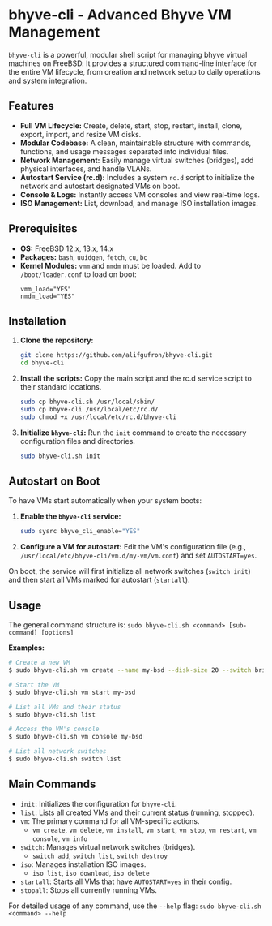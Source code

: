 # bhyve-cli - Advanced Bhyve VM Management

`bhyve-cli` is a powerful, modular shell script for managing bhyve virtual machines on FreeBSD. It provides a structured command-line interface for the entire VM lifecycle, from creation and network setup to daily operations and system integration.

## Features

-   **Full VM Lifecycle:** Create, delete, start, stop, restart, install, clone, export, import, and resize VM disks.
-   **Modular Codebase:** A clean, maintainable structure with commands, functions, and usage messages separated into individual files.
-   **Network Management:** Easily manage virtual switches (bridges), add physical interfaces, and handle VLANs.
-   **Autostart Service (rc.d):** Includes a system `rc.d` script to initialize the network and autostart designated VMs on boot.
-   **Console & Logs:** Instantly access VM consoles and view real-time logs.
-   **ISO Management:** List, download, and manage ISO installation images.

## Prerequisites

-   **OS:** FreeBSD 12.x, 13.x, 14.x
-   **Packages:** `bash`, `uuidgen`, `fetch`, `cu`, `bc`
-   **Kernel Modules:** `vmm` and `nmdm` must be loaded. Add to `/boot/loader.conf` to load on boot:
    ```
    vmm_load="YES"
    nmdm_load="YES"
    ```

## Installation

1.  **Clone the repository:**
    ```bash
    git clone https://github.com/alifgufron/bhyve-cli.git
    cd bhyve-cli
    ```

2.  **Install the scripts:**
    Copy the main script and the rc.d service script to their standard locations.
    ```bash
    sudo cp bhyve-cli.sh /usr/local/sbin/
    sudo cp bhyve-cli /usr/local/etc/rc.d/
    sudo chmod +x /usr/local/etc/rc.d/bhyve-cli
    ```

3.  **Initialize `bhyve-cli`:**
    Run the `init` command to create the necessary configuration files and directories.
    ```bash
    sudo bhyve-cli.sh init
    ```

## Autostart on Boot

To have VMs start automatically when your system boots:

1.  **Enable the `bhyve-cli` service:**
    ```bash
    sudo sysrc bhyve_cli_enable="YES"
    ```

2.  **Configure a VM for autostart:**
    Edit the VM's configuration file (e.g., `/usr/local/etc/bhyve-cli/vm.d/my-vm/vm.conf`) and set `AUTOSTART=yes`.

On boot, the service will first initialize all network switches (`switch init`) and then start all VMs marked for autostart (`startall`).

## Usage

The general command structure is:
`sudo bhyve-cli.sh <command> [sub-command] [options]`

**Examples:**

```bash
# Create a new VM
$ sudo bhyve-cli.sh vm create --name my-bsd --disk-size 20 --switch bridge0

# Start the VM
$ sudo bhyve-cli.sh vm start my-bsd

# List all VMs and their status
$ sudo bhyve-cli.sh list

# Access the VM's console
$ sudo bhyve-cli.sh vm console my-bsd

# List all network switches
$ sudo bhyve-cli.sh switch list
```

## Main Commands

-   `init`: Initializes the configuration for `bhyve-cli`.
-   `list`: Lists all created VMs and their current status (running, stopped).
-   `vm`: The primary command for all VM-specific actions.
    -   `vm create`, `vm delete`, `vm install`, `vm start`, `vm stop`, `vm restart`, `vm console`, `vm info`
-   `switch`: Manages virtual network switches (bridges).
    -   `switch add`, `switch list`, `switch destroy`
-   `iso`: Manages installation ISO images.
    -   `iso list`, `iso download`, `iso delete`
-   `startall`: Starts all VMs that have `AUTOSTART=yes` in their config.
-   `stopall`: Stops all currently running VMs.

For detailed usage of any command, use the `--help` flag:
`sudo bhyve-cli.sh <command> --help`